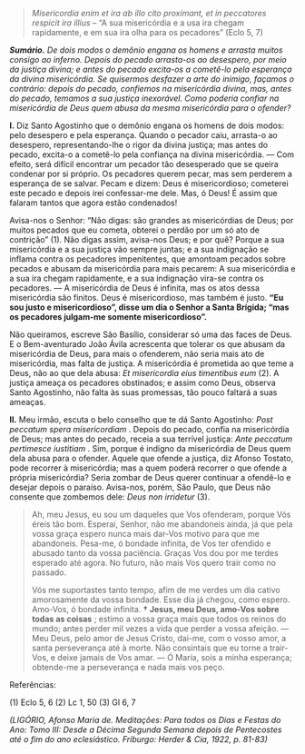 > *Misericordia enim et ira ab illo cito proximant, et in peccatores respicit ira illius* – “A sua misericórdia e a usa ira chegam rapidamente, e em sua ira olha para os pecadores” (Eclo 5, 7)

***Sumário.** De dois modos o demônio engana os homens e arrasta muitos consigo ao inferno. Depois do pecado arrasta-os ao desespero, por meio da justiça divina; e antes do pecado excita-os a cometê-lo pela esperança da divina misericórdia. Se quisermos desfazer a arte do inimigo, façamos o contrário: depois do pecado, confiemos na misericórdia divina, mas, antes do pecado, temamos a sua justiça inexorável. Como poderia confiar na misericórdia de Deus quem abusa da mesma misericórdia para o ofender?*

**I.** Diz Santo Agostinho que o demônio engana os homens de dois modos: pelo desespero e pela esperança. Quando o pecador caiu, arrasta-o ao desespero, representando-lhe o rigor da divina justiça; mas antes do pecado, excita-o a cometê-lo pela confiança na divina misericórdia. — Com efeito, será difícil encontrar um pecador tão desesperado que se queira condenar por si próprio. Os pecadores querem pecar, mas sem perderem a esperança de se salvar. Pecam e dizem: Deus é misericordioso; cometerei este pecado e depois irei confessar-me dele. Mas, ó Deus! É assim que falaram tantos que agora estão condenados!

Avisa-nos o Senhor: “Não digas: são grandes as misericórdias de Deus; por muitos pecados que eu cometa, obterei o perdão por um só ato de contrição” (1). Não digas assim, avisa-nos Deus; e por quê? Porque a sua misericórdia e a sua justiça vão sempre juntas; e a sua indignação se inflama contra os pecadores impenitentes, que amontoam pecados sobre pecados e abusam da misericórdia para mais pecarem: A sua misericórdia e a sua ira chegam rapidamente, e a sua indignação vira-se contra os pecadores. — A misericórdia de Deus é infinita, mas os atos dessa misericórdia são finitos. Deus é misericordioso, mas também é justo. **“Eu sou justo e misericordioso”, disse um dia o Senhor a Santa Brígida; “mas os pecadores julgam-me somente misericordioso”.**

Não queiramos, escreve São Basílio, considerar só uma das faces de Deus. E o Bem-aventurado João Ávila acrescenta que tolerar os que abusam da misericórdia de Deus, para mais o ofenderem, não seria mais ato de misericórdia, mas falta de justiça. A misericórdia é prometida ao que teme a Deus, não ao que dela abusa: *Et misericordia eius timentibus eum* (2). A justiça ameaça os pecadores obstinados; e assim como Deus, observa Santo Agostinho, não falta às suas promessas, tão pouco faltará a suas ameaças.

**II.** Meu irmão, escuta o belo conselho que te dá Santo Agostinho: *Post peccatum spera misericordiam* . Depois do pecado, confia na misericórdia de Deus; mas antes do pecado, receia a sua terrível justiça: *Ante peccatum pertimesce iustitiam* . Sim, porque é indigno da misericórdia de Deus quem dela abusa para o ofender. Aquele que ofende a justiça, diz Afonso Tostato, pode recorrer à misericórdia; mas a quem poderá recorrer o que ofende a própria misericórdia? Seria zombar de Deus querer continuar a ofendê-lo e desejar depois o paraíso. Avisa-nos, porém, São Paulo, que Deus não consente que zombemos dele: *Deus non irridetur* (3).

> Ah, meu Jesus, eu sou um daqueles que Vos ofenderam, porque Vós éreis tão bom. Esperai, Senhor, não me abandoneis ainda, já que pela vossa graça espero nunca mais dar-Vos motivo para que me abandoneis. Pesa-me, ó bondade infinita, de Vos ter ofendido e abusado tanto da vossa paciência. Graças Vos dou por me terdes esperado até agora. No futuro, não mais Vos quero trair como no passado.
>
> Vós me suportastes tanto tempo, afim de me verdes um dia cativo amorosamente da vossa bondade. Esse dia já chegou, como espero. Amo-Vos, ó bondade infinita. **† Jesus, meu Deus, amo-Vos sobre todas as coisas** ; estimo a vossa graça mais que todos os reinos do mundo; antes perder mil vezes a vida que perder a vossa afeição. — Meu Deus, pelo amor de Jesus Cristo, dai-me, com o vosso amor, a santa perseverança até à morte. Não consintais que eu torne a trair-Vos, e deixe jamais de Vos amar. — Ó Maria, sois a minha esperança; obtende-me a perseverança e nada mais vos peço.

Referências:

\(1\) Eclo 5, 6 (2) Lc 1, 50 (3) Gl 6, 7

*(LIGÓRIO, Afonso Maria de. Meditações: Para todos os Dias e Festas do Ano: Tomo III: Desde a Décima Segunda Semana depois de Pentecostes até o fim do ano eclesiástico. Friburgo: Herder & Cia, 1922, p. 81-83)*
